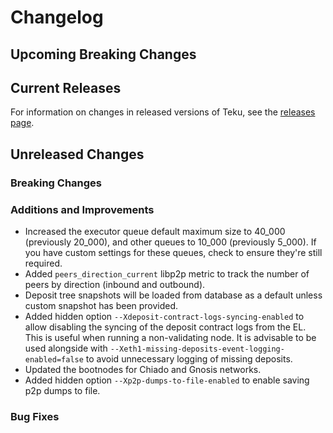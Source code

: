 # Changelog

## Upcoming Breaking Changes

## Current Releases

For information on changes in released versions of Teku, see
the [releases page](https://github.com/Consensys/teku/releases).

## Unreleased Changes

### Breaking Changes

### Additions and Improvements
- Increased the executor queue default maximum size to 40_000 (previously 20_000), and other queues to 10_000 (previously 5_000). If you have custom settings for these queues, check to ensure they're still required.
- Added `peers_direction_current` libp2p metric to track the number of peers by direction (inbound and outbound).
- Deposit tree snapshots will be loaded from database as a default unless custom snapshot has been provided.
- Added hidden option `--Xdeposit-contract-logs-syncing-enabled` to allow disabling the syncing of the deposit contract logs from the EL. This is useful when running a non-validating node. It is advisable to be used alongside with `--Xeth1-missing-deposits-event-logging-enabled=false` to avoid unnecessary logging of missing deposits.
- Updated the bootnodes for Chiado and Gnosis networks.
- Added hidden option `--Xp2p-dumps-to-file-enabled` to enable saving p2p dumps to file.

### Bug Fixes

